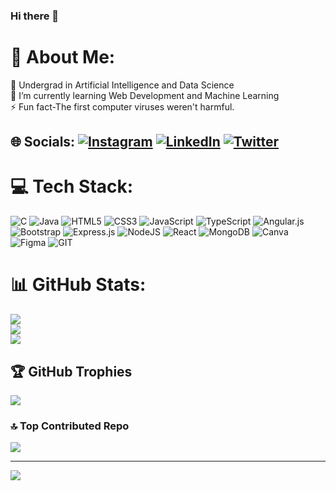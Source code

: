 ### Hi there 👋

# 💫 About Me:
🔭 Undergrad in Artificial Intelligence and Data Science<br>🌱 I’m currently learning Web Development and Machine Learning<br>⚡ Fun fact-The first computer viruses weren't harmful.


## 🌐 Socials: [![Instagram](https://img.shields.io/badge/Instagram-%23E4405F.svg?logo=Instagram&logoColor=white)](https://instagram.com/ayan_gairola_) [![LinkedIn](https://img.shields.io/badge/LinkedIn-%230077B5.svg?logo=linkedin&logoColor=white)]([https://linkedin.com/in/ayan-gairola](https://www.linkedin.com/in/ayan-gairola-a18a59189/)) [![Twitter](https://img.shields.io/badge/Twitter-%231DA1F2.svg?logo=Twitter&logoColor=white)](https://twitter.com/Ayan_Gairola) 

# 💻 Tech Stack:
![C](https://img.shields.io/badge/c-%2300599C.svg?style=for-the-badge&logo=c&logoColor=white) ![Java](https://img.shields.io/badge/java-%23ED8B00.svg?style=for-the-badge&logo=java&logoColor=white) ![HTML5](https://img.shields.io/badge/html5-%23E34F26.svg?style=for-the-badge&logo=html5&logoColor=white) ![CSS3](https://img.shields.io/badge/css3-%231572B6.svg?style=for-the-badge&logo=css3&logoColor=white) ![JavaScript](https://img.shields.io/badge/javascript-%23323330.svg?style=for-the-badge&logo=javascript&logoColor=%23F7DF1E) ![TypeScript](https://img.shields.io/badge/typescript-%23007ACC.svg?style=for-the-badge&logo=typescript&logoColor=white) ![Angular.js](https://img.shields.io/badge/angular.js-%23E23237.svg?style=for-the-badge&logo=angularjs&logoColor=white) ![Bootstrap](https://img.shields.io/badge/bootstrap-%23563D7C.svg?style=for-the-badge&logo=bootstrap&logoColor=white) ![Express.js](https://img.shields.io/badge/express.js-%23404d59.svg?style=for-the-badge&logo=express&logoColor=%2361DAFB) ![NodeJS](https://img.shields.io/badge/node.js-6DA55F?style=for-the-badge&logo=node.js&logoColor=white) ![React](https://img.shields.io/badge/react-%2320232a.svg?style=for-the-badge&logo=react&logoColor=%2361DAFB) ![MongoDB](https://img.shields.io/badge/MongoDB-%234ea94b.svg?style=for-the-badge&logo=mongodb&logoColor=white) ![Canva](https://img.shields.io/badge/Canva-%2300C4CC.svg?style=for-the-badge&logo=Canva&logoColor=white) 	![Figma](https://img.shields.io/badge/figma-%23F24E1E.svg?style=for-the-badge&logo=figma&logoColor=white) ![GIT](https://img.shields.io/badge/Git-fc6d26?style=for-the-badge&logo=git&logoColor=white)
# 📊 GitHub Stats:
![](https://github-readme-stats.vercel.app/api?username=AyanGairola&theme=radical&hide_border=false&include_all_commits=true&count_private=true)<br/>
![](https://github-readme-streak-stats.herokuapp.com/?user=AyanGairola&theme=radical&hide_border=false)<br/>
![](https://github-readme-stats.vercel.app/api/top-langs/?username=AyanGairola&theme=radical&hide_border=false&include_all_commits=true&count_private=true&layout=compact)

## 🏆 GitHub Trophies
![](https://github-profile-trophy.vercel.app/?username=AyanGairola&theme=radical&no-frame=false&no-bg=true&margin-w=4)

### 🔝 Top Contributed Repo
![](https://github-contributor-stats.vercel.app/api?username=AyanGairola&limit=5&theme=dark&combine_all_yearly_contributions=true)

---
[![](https://visitcount.itsvg.in/api?id=AyanGairola&icon=0&color=0)](https://visitcount.itsvg.in)

<!-- Proudly created with GPRM ( https://gprm.itsvg.in ) -->
